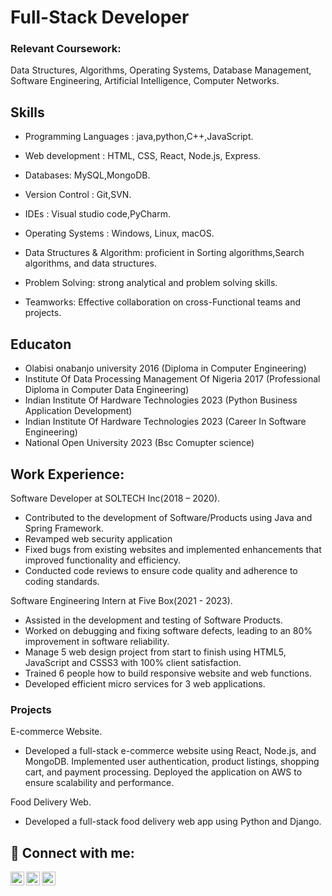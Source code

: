 # Full-Stack Developer

### Relevant Coursework: 
 Data Structures, Algorithms, Operating Systems, Database Management, Software Engineering, Artificial Intelligence, Computer Networks.

## Skills
  - Programming Languages : java,python,C++,JavaScript.
  
  - Web development : HTML, CSS, React, Node.js, Express.
  
  - Databases: MySQL,MongoDB.
  
  - Version Control : Git,SVN.
  
  - IDEs : Visual studio code,PyCharm.
  
  - Operating Systems : Windows, Linux, macOS.
  
  - Data Structures & Algorithm: proficient in Sorting algorithms,Search algorithms, and data structures.
  
  - Problem Solving: strong analytical and problem solving skills.
  
  - Teamworks: Effective collaboration on cross-Functional teams and projects.


## Educaton
 - Olabisi onabanjo university 2016
(Diploma in Computer Engineering)
 - Institute Of Data Processing Management Of Nigeria 2017
(Professional Diploma in Computer Data Engineering)
 - Indian Institute Of Hardware Technologies 2023
(Python Business Application Development)
 - Indian Institute Of Hardware Technologies 2023
(Career In Software Engineering)
 - National Open University 2023
(Bsc Comupter science)

## Work Experience:
Software Developer at SOLTECH Inc(2018 – 2020).
- Contributed to the development of  Software/Products using Java and Spring Framework.
- Revamped web security application
- Fixed bugs from existing websites and implemented enhancements that improved functionality and efficiency.
- Conducted code reviews to ensure code quality and adherence to coding standards.

Software Engineering Intern at Five Box(2021 - 2023).
 - Assisted in the development and testing of  Software Products.
 - Worked on debugging and fixing software defects, leading to an 80% improvement in software reliability.
- Manage 5 web design project from start to finish using HTML5, JavaScript and  CSSS3 with 100% client satisfaction.
- Trained 6 people how to build responsive website and web functions.
- Developed efficient micro services  for 3 web applications.

### Projects
E-commerce Website.
- Developed a full-stack e-commerce website using React, Node.js, and MongoDB.
Implemented user authentication, product listings, shopping cart, and payment processing.
Deployed the application on AWS to ensure scalability and performance.

Food Delivery Web.
- Developed a full-stack food delivery web app using Python and Django.

<h2> 🤳 Connect with me:</h2>

[<img align="left" alt="yemi_atunrase | Twitter" width="22px" src="https://cdn.jsdelivr.net/npm/simple-icons@v3/icons/twitter.svg" />][twitter]
[<img align="left" alt="segun atunrase | LinkedIn" width="22px" src="https://cdn.jsdelivr.net/npm/simple-icons@v3/icons/linkedin.svg" />][linkedin]
[<img align="left" alt="yemi_atunrase | Instagram" width="22px" src="https://cdn.jsdelivr.net/npm/simple-icons@v3/icons/instagram.svg" />][instagram]

[twitter]: https://twitter.com/yemi_atunrase
[instagram]: https://www.instagram.com/yemi_atunrase/
[linkedin]: https://www.linkedin.com/in/segun-atunrase-431260182





